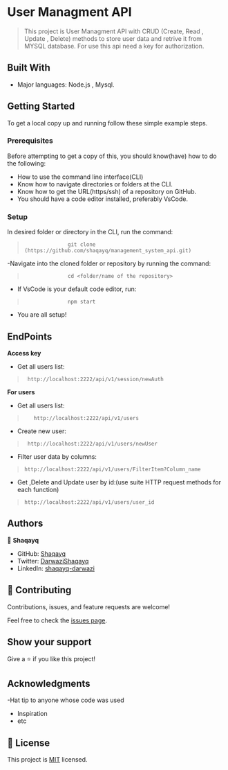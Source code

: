 

# User Managment API

> This project is  User Managment API with CRUD (Create, Read , Update , Delete) methods to store user data and retrive it from MYSQL database.
For use this api need a key for authorization.


## Built With

- Major languages: Node.js , Mysql.

<!-- ## Live Demo
[Live Demo Link]() -->

## Getting Started

To get a local copy up and running follow these simple example steps.

### Prerequisites
Before attempting to get a copy of this, you should know(have) how to do the following:
- How to use the command line interface(CLI)
- Know how to navigate directories or folders at the CLI.
- Know how to get the URL(https/ssh) of a repository on GitHub.
- You should have a code editor installed, preferably VsCode.

### Setup
 In desired folder or directory in the CLI, run the command:
>                   git clone (https://github.com/shaqayq/management_system_api.git)
-Navigate into the cloned folder or repository by running the command:
>                   cd <folder/name of the repository>
- If VsCode is your default code editor, run:
>                   npm start
- You are all setup!

## EndPoints
**Access key**
- Get all users list:
>      http://localhost:2222/api/v1/session/newAuth

**For users**
- Get all users list:
>        http://localhost:2222/api/v1/users

- Create new user:
>      http://localhost:2222/api/v1/users/newUser

- Filter user data by columns:
>     http://localhost:2222/api/v1/users/FilterItem?Column_name

- Get ,Delete and Update  user by id:(use suite HTTP request methods for each function)
>     http://localhost:2222/api/v1/users/user_id



## Authors

👤 **Shaqayq**

- GitHub: [Shaqayq](https://github.com/Shaqayq)
- Twitter: [DarwaziShaqayq](https://twitter.com/DarwaziShaqayq)
- LinkedIn:  [shaqayq-darwazi](https://www.linkedin.com/in/shaqayq-darwazi/)


## 🤝 Contributing

Contributions, issues, and feature requests are welcome!

Feel free to check the [issues page](../../issues/).

## Show your support

Give a ⭐️ if you like this project!

## Acknowledgments

-Hat tip to anyone whose code was used
- Inspiration
- etc
## 📝 License

This project is [MIT](./MIT.md) licensed.